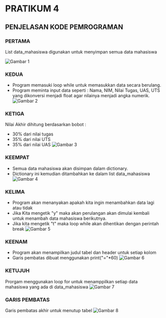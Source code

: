 # PRATIKUM 4 
## PENJELASAN KODE PEMROGRAMAN 

### PERTAMA 
List data_mahasiswa digunakan untuk menyimpan semua data mahasiswa <p>
![Gambar 1]()

### KEDUA 
- Program memasuki loop while untuk memasukkan data secara berulang. 
- Program meminta input data seperti : Nama, NIM, Nilai Tugas, UAS, UTS yang dikonversi menjadi float agar nilainya menjadi angka numerik. 
![Gambar 2]()

### KETIGA 
Nilai Akhir dihitung berdasarkan bobot : 
- 30% dari nilai tugas 
- 35% dari nilai UTS 
- 35% dari nilai UAS 
![Gambar 3]()

### KEEMPAT 
- Semua data mahasiswa akan disimpan dalam dictionary. 
- Dictionary ini kemudian ditambahkan ke dalam list data_mahasiswa 
![Gambar 4]()

### KELIMA 
- Program akan menanyakan apakah kita ingin menambahkan data lagi atau tidak 
- Jika Kita mengetik "y" maka akan perulangan akan dimulai kembali untuk menambah data mahasiswa berikutnya. 
- Jika kita mengetik "t" maka loop while akan dihentikan dengan perintah break 
![Gambar 5]()

### KEENAM 
- Program akan menampilkan judul tabel dan header untuk setiap kolom 
- Garis pembatas dibuat menggunakan print("="*60)
![Gambar 6]()

### KETUJUH 
Prorgam menggunakan loop for untuk menamppilkan setiap data mahasiswa yang ada di data_mahasiswa 
![Gambar 7]()

### GARIS PEMBATAS 
Garis pembatas akhir untuk menutup tabel 
![Gambar 8]()